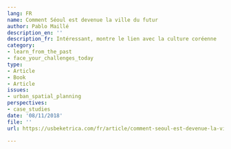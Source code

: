 ```yaml
---
lang: FR
name: Comment Séoul est devenue la ville du futur
author: Pablo Maillé
description_en: ''
description_fr: Intéressant, montre le lien avec la culture coréenne
category:
- learn_from_the_past
- face_your_challenges_today
type:
- Article
- Book
- Article
issues:
- urban_spatial_planning
perspectives:
- case_studies
date: '08/11/2018'
file: ''
url: https://usbeketrica.com/fr/article/comment-seoul-est-devenue-la-ville-du-futur

---
```


